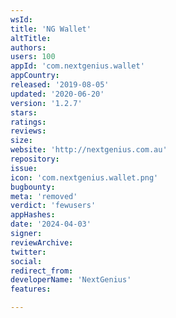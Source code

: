```yaml
---
wsId: 
title: 'NG Wallet'
altTitle: 
authors: 
users: 100
appId: 'com.nextgenius.wallet'
appCountry: 
released: '2019-08-05'
updated: '2020-06-20'
version: '1.2.7'
stars: 
ratings: 
reviews: 
size: 
website: 'http://nextgenius.com.au'
repository: 
issue: 
icon: 'com.nextgenius.wallet.png'
bugbounty: 
meta: 'removed'
verdict: 'fewusers'
appHashes: 
date: '2024-04-03'
signer: 
reviewArchive: 
twitter: 
social: 
redirect_from: 
developerName: 'NextGenius'
features: 

---
```


